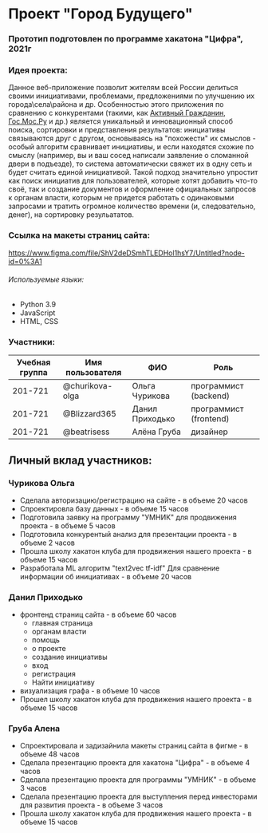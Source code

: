 # Проект "Город Будущего"
### Прототип подготовлен по программе хакатона "Цифра", 2021г

### Идея проекта: 
Данное веб-приложение позволит жителям всей России делиться своими инициативами, проблемами, предложениями по улучшению их города\села\района и др. Особенностью этого приложения по сравнению с конкурентами (такими, как [Активный Гражданин](), [Гос.Мос.Ру]() и др.) является уникальный и инновационный способ поиска, сортировки и представления результатов: инициативы связываются друг с другом, основываясь на "похожести" их смыслов - особый алгоритм сравнивает инициативы, и если находятся схожие по смыслу (например, вы и ваш сосед написали заявление о сломанной двери в подъезде), то система автоматически свяжет их в одну сеть и будет считать единой инициативой. Такой подход значительно упростит как поиск инициатив для пользователей, которые хотят добавить что-то своё, так и создание документов и оформление официальных запросов к органам власти, которым не придется работать с одинаковыми запросами и тратить огромное количество времени (и, следовательно, денег), на сортировку резульататов.

### Ссылка на макеты страниц сайта: 
https://www.figma.com/file/ShV2deDSmhTLEDHol1hsY7/Untitled?node-id=0%3A1

###### Используемые языки:
* Python 3.9
* JavaScript
* HTML, CSS

### Участники:

| Учебная группа | Имя пользователя | ФИО                      | Роль                   | 
|----------------|------------------|--------------------------|------------------------|
| 201-721        | @churikova-olga  | Ольга Чурикова           | программист (backend)  | 
| 201-721        | @Blizzard365     | Данил Приходько          | программист (frontend) | 
| 201-721        | @beatrisess      | Алёна Груба              | дизайнер               |

## Личный вклад участников:

### Чурикова Ольга

* Сделала авторизацию/регистрацию на сайте - в объеме 20 часов
* Спроектировла базу данных - в объеме 15 часов
* Подготовила заявку на программу "УМНИК" для продвижения проекта - в объеме 5 часов
* Подготовила конкурентый анализ для презентации проекта - в объеме 2 часов
* Прошла школу хакатон клуба для продвижения нашего проекта - в объеме 15 часов
* Разработала ML алгоритм "text2vec tf-idf" Для сравнение информации об инициативах - в объеме 20 часов

### Данил Приходько 

* фронтенд страниц сайта - в объеме 60 часов
  * главная страница
  * органам власти
  * помощь
  * о проекте
  * создание инициативы
  * вход
  * регистрация
  * Найти инициативу  
* визуализация графа - в объеме 10 часов
* Прошел школу хакатон клуба для продвижения нашего проекта - в объеме 15 часов


### Груба Алена

* Спроектировала и задизайнила макеты страниц сайта в фигме - в объеме 48 часов
* Сделала презентацию проекта для хакатона "Цифра" - в объеме 4 часов
* Сделала презентацию проекта для программы "УМНИК" - в объеме 3 часов
* Сделала презентацию проекта для выступления перед инвесторами для развития проекта - в объеме 3 часов
* Прошла школу хакатон клуба для продвижения нашего проекта - в объеме 15 часов
